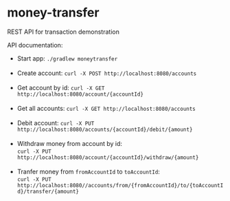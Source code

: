 # money-transfer
REST API for transaction demonstration

API documentation:

* Start app: ```./gradlew moneytransfer```<br/><br/>
* Create account: ```curl -X POST http://localhost:8080/accounts``` <br/><br/>
* Get account by id: ```curl -X GET http://localhost:8080/account/{accountId}``` <br/><br/>
* Get all accounts: ```curl -X GET http://localhost:8080/accounts``` <br/><br/>
* Debit account: ```curl -X PUT http://localhost:8080/accounts/{accountId}/debit/{amount}``` <br/><br/>
* Withdraw money from account by id: <br/>
```curl -X PUT http://localhost:8080/account/{accountId}/withdraw/{amount}``` <br/><br/>
* Tranfer money from ```fromAccountId``` to ```toAccountId```: <br/>
```curl -X PUT http://localhost:8080//accounts/from/{fromAccountId}/to/{toAccountId}/transfer/{amount}```
